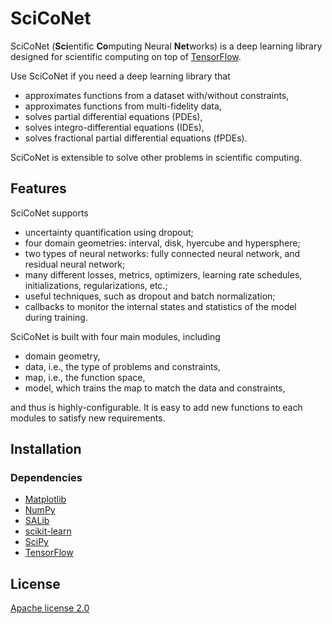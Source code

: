 # SciCoNet

SciCoNet (**Sci**entific **Co**mputing Neural **Net**works) is a deep learning library designed for scientific computing on top of [TensorFlow](https://www.tensorflow.org/).

Use SciCoNet if you need a deep learning library that

- approximates functions from a dataset with/without constraints,
- approximates functions from multi-fidelity data,
- solves partial differential equations (PDEs),
- solves integro-differential equations (IDEs),
- solves fractional partial differential equations (fPDEs).

SciCoNet is extensible to solve other problems in scientific computing.

## Features

SciCoNet supports

- uncertainty quantification using dropout; 
- four domain geometries: interval, disk, hyercube and hypersphere;
- two types of neural networks: fully connected neural network, and residual neural network;
- many different losses, metrics, optimizers, learning rate schedules, initializations, regularizations, etc.;
- useful techniques, such as dropout and batch normalization;
- callbacks to monitor the internal states and statistics of the model during training.

SciCoNet is built with four main modules, including

- domain geometry,
- data, i.e., the type of problems and constraints,
- map, i.e., the function space,
- model, which trains the map to match the data and constraints,

and thus is highly-configurable. It is easy to add new functions to each modules to satisfy new requirements.

## Installation

### Dependencies

- [Matplotlib](https://matplotlib.org/)
- [NumPy](http://www.numpy.org/)
- [SALib](http://salib.github.io/SALib/)
- [scikit-learn](https://scikit-learn.org)
- [SciPy](https://www.scipy.org/)
- [TensorFlow](https://www.tensorflow.org/)

## License

[Apache license 2.0](LICENSE)
